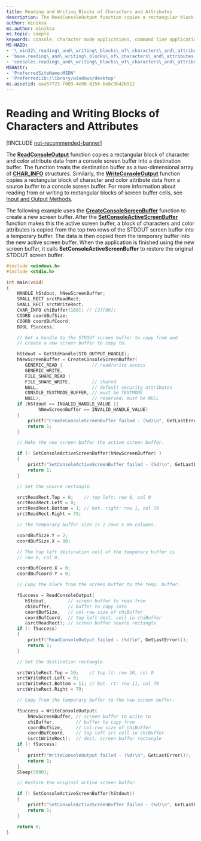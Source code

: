 ```yaml
---
title: Reading and Writing Blocks of Characters and Attributes
description: The ReadConsoleOutput function copies a rectangular block of character and color attribute data from a console screen buffer into a destination buffer.
author: miniksa
ms.author: miniksa
ms.topic: sample
keywords: console, character mode applications, command line applications, terminal applications, console api
MS-HAID:
- '\_win32\_reading\_and\_writing\_blocks\_of\_characters\_and\_attributes'
- 'base.reading\_and\_writing\_blocks\_of\_characters\_and\_attributes'
- 'consoles.reading\_and\_writing\_blocks\_of\_characters\_and\_attributes'
MSHAttr:
- 'PreferredSiteName:MSDN'
- 'PreferredLib:/library/windows/desktop'
ms.assetid: eaa57723-f003-4e90-8156-be8c3b42b912
---
```


# Reading and Writing Blocks of Characters and Attributes

[!INCLUDE [not-recommended-banner](./includes/not-recommended-banner.md)]

The [**ReadConsoleOutput**](readconsoleoutput.md) function copies a rectangular block of character and color attribute data from a console screen buffer into a destination buffer. The function treats the destination buffer as a two-dimensional array of [**CHAR\_INFO**](char-info-str.md) structures. Similarly, the [**WriteConsoleOutput**](writeconsoleoutput.md) function copies a rectangular block of character and color attribute data from a source buffer to a console screen buffer. For more information about reading from or writing to rectangular blocks of screen buffer cells, see [Input and Output Methods](input-and-output-methods.md).

The following example uses the [**CreateConsoleScreenBuffer**](createconsolescreenbuffer.md) function to create a new screen buffer. After the [**SetConsoleActiveScreenBuffer**](setconsoleactivescreenbuffer.md) function makes this the active screen buffer, a block of characters and color attributes is copied from the top two rows of the STDOUT screen buffer into a temporary buffer. The data is then copied from the temporary buffer into the new active screen buffer. When the application is finished using the new screen buffer, it calls **SetConsoleActiveScreenBuffer** to restore the original STDOUT screen buffer.

```C
#include <windows.h>
#include <stdio.h>

int main(void)
{
    HANDLE hStdout, hNewScreenBuffer;
    SMALL_RECT srctReadRect;
    SMALL_RECT srctWriteRect;
    CHAR_INFO chiBuffer[160]; // [2][80];
    COORD coordBufSize;
    COORD coordBufCoord;
    BOOL fSuccess;

    // Get a handle to the STDOUT screen buffer to copy from and
    // create a new screen buffer to copy to.

    hStdout = GetStdHandle(STD_OUTPUT_HANDLE);
    hNewScreenBuffer = CreateConsoleScreenBuffer(
       GENERIC_READ |           // read/write access
       GENERIC_WRITE,
       FILE_SHARE_READ |
       FILE_SHARE_WRITE,        // shared
       NULL,                    // default security attributes
       CONSOLE_TEXTMODE_BUFFER, // must be TEXTMODE
       NULL);                   // reserved; must be NULL
    if (hStdout == INVALID_HANDLE_VALUE ||
            hNewScreenBuffer == INVALID_HANDLE_VALUE)
    {
        printf("CreateConsoleScreenBuffer failed - (%d)\n", GetLastError());
        return 1;
    }

    // Make the new screen buffer the active screen buffer.

    if (! SetConsoleActiveScreenBuffer(hNewScreenBuffer) )
    {
        printf("SetConsoleActiveScreenBuffer failed - (%d)\n", GetLastError());
        return 1;
    }

    // Set the source rectangle.

    srctReadRect.Top = 0;    // top left: row 0, col 0
    srctReadRect.Left = 0;
    srctReadRect.Bottom = 1; // bot. right: row 1, col 79
    srctReadRect.Right = 79;

    // The temporary buffer size is 2 rows x 80 columns.

    coordBufSize.Y = 2;
    coordBufSize.X = 80;

    // The top left destination cell of the temporary buffer is
    // row 0, col 0.

    coordBufCoord.X = 0;
    coordBufCoord.Y = 0;

    // Copy the block from the screen buffer to the temp. buffer.

    fSuccess = ReadConsoleOutput(
       hStdout,        // screen buffer to read from
       chiBuffer,      // buffer to copy into
       coordBufSize,   // col-row size of chiBuffer
       coordBufCoord,  // top left dest. cell in chiBuffer
       &srctReadRect); // screen buffer source rectangle
    if (! fSuccess)
    {
        printf("ReadConsoleOutput failed - (%d)\n", GetLastError());
        return 1;
    }

    // Set the destination rectangle.

    srctWriteRect.Top = 10;    // top lt: row 10, col 0
    srctWriteRect.Left = 0;
    srctWriteRect.Bottom = 11; // bot. rt: row 11, col 79
    srctWriteRect.Right = 79;

    // Copy from the temporary buffer to the new screen buffer.

    fSuccess = WriteConsoleOutput(
        hNewScreenBuffer, // screen buffer to write to
        chiBuffer,        // buffer to copy from
        coordBufSize,     // col-row size of chiBuffer
        coordBufCoord,    // top left src cell in chiBuffer
        &srctWriteRect);  // dest. screen buffer rectangle
    if (! fSuccess)
    {
        printf("WriteConsoleOutput failed - (%d)\n", GetLastError());
        return 1;
    }
    Sleep(5000);

    // Restore the original active screen buffer.

    if (! SetConsoleActiveScreenBuffer(hStdout))
    {
        printf("SetConsoleActiveScreenBuffer failed - (%d)\n", GetLastError());
        return 1;
    }

    return 0;
}
```
